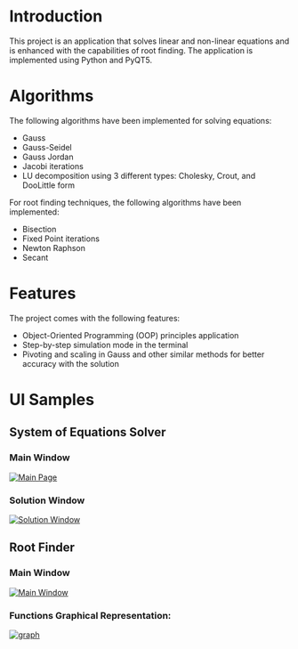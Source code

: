 # Introduction
This project is an application that solves linear and non-linear equations and is enhanced with the capabilities of root finding. The application is implemented using Python and PyQT5.

# Algorithms
The following algorithms have been implemented for solving equations:

- Gauss
- Gauss-Seidel
- Gauss Jordan
- Jacobi iterations
- LU decomposition using 3 different types: Cholesky, Crout, and DooLittle form  

For root finding techniques, the following algorithms have been implemented:

- Bisection
- Fixed Point iterations
- Newton Raphson
- Secant

# Features
The project comes with the following features:

- Object-Oriented Programming (OOP) principles application
- Step-by-step simulation mode in the terminal
- Pivoting and scaling in Gauss and other similar methods for better accuracy with the solution

# UI Samples

## System of Equations Solver
### Main Window
[![Main Page](https://www.linkpicture.com/q/SolutionEquations.png)](https://www.linkpicture.com/view.php?img=LPic63f34ff798a6b373603479)
### Solution Window
[![Solution Window](https://www.linkpicture.com/q/Screenshot-2023-02-20-124545.png)](https://www.linkpicture.com/view.php?img=LPic63f3503f698d51923944698)

## Root Finder
### Main Window
[![Main Window](https://www.linkpicture.com/q/RootFinder.png)](https://www.linkpicture.com/view.php?img=LPic63f351ea718f81819546485)
### Functions Graphical Representation:
[![graph](https://www.linkpicture.com/q/graphical.png)](https://www.linkpicture.com/view.php?img=LPic63f35239da21985134616)
